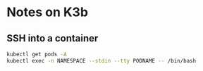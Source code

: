 # Notes on K3b

## SSH into a container

```bash
kubectl get pods -A
kubectl exec -n NAMESPACE --stdin --tty PODNAME -- /bin/bash
```